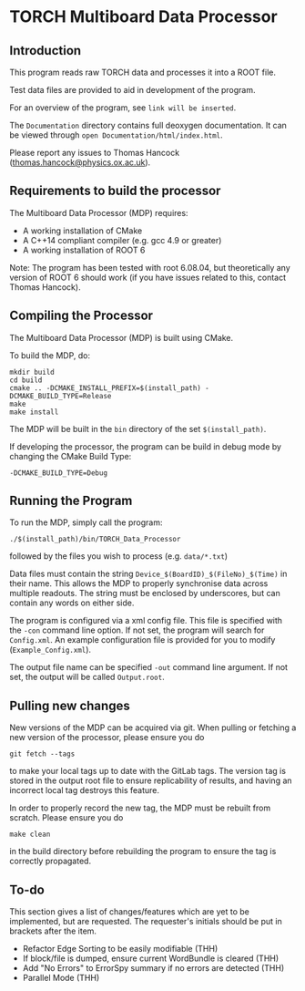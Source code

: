 # TORCH Multiboard Data Processor

## Introduction
This program reads raw TORCH data and processes it into a ROOT file.

Test data files are provided to aid in development of the program.

For an overview of the program, see ```link will be inserted```.

The ```Documentation``` directory contains full deoxygen documentation. It can be viewed through ```open Documentation/html/index.html```.

Please report any issues to Thomas Hancock (thomas.hancock@physics.ox.ac.uk).

## Requirements to build the processor
The Multiboard Data Processor (MDP) requires:

* A working installation of CMake
* A C++14 compliant compiler (e.g. gcc 4.9 or greater)
* A working installation of ROOT 6

Note: The program has been tested with root 6.08.04, but theoretically any version of ROOT 6 should work (if you have issues related to this, contact Thomas Hancock).

## Compiling the Processor
The Multiboard Data Processor (MDP) is built using CMake.

To build the MDP, do:
```
mkdir build
cd build
cmake .. -DCMAKE_INSTALL_PREFIX=$(install_path) -DCMAKE_BUILD_TYPE=Release
make
make install
```

The MDP will be built in the ```bin``` directory of the set ```$(install_path)```.

If developing the processor, the program can be build in debug mode by changing the CMake Build Type:
```
-DCMAKE_BUILD_TYPE=Debug
```

## Running the Program
To run the MDP, simply call the program:
```
./$(install_path)/bin/TORCH_Data_Processor
```
followed by the files you wish to process (e.g. ```data/*.txt```)

Data files must contain the string ```Device_$(BoardID)_$(FileNo)_$(Time)``` in their name. This allows the MDP to properly synchronise data across multiple readouts. The string must be enclosed by underscores, but can contain any words on either side.

The program is configured via a xml config file. This file is specified with the ```-con``` command line option. If not set, the program will search for ```Config.xml```. An example configuration file is provided for you to modify (```Example_Config.xml```).

The output file name can be specified ```-out``` command line argument. If not set, the output will be called ```Output.root```.

## Pulling new changes

New versions of the MDP can be acquired via git. When pulling or fetching a new version of the processor, please ensure you do
```
git fetch --tags
```
to make your local tags up to date with the GitLab tags. The version tag is stored in the output root file to ensure replicability of results, and having an incorrect local tag destroys this feature.

In order to properly record the new tag, the MDP must be rebuilt from scratch. Please ensure you do
```
make clean
```
in the build directory before rebuilding the program to ensure the tag is correctly propagated.

## To-do

This section gives a list of changes/features which are yet to be implemented, but are requested. The requester's initials should be put in brackets after the item.

* Refactor Edge Sorting to be easily modifiable (THH)
* If block/file is dumped, ensure current WordBundle is cleared (THH)
* Add "No Errors" to ErrorSpy summary if no errors are detected (THH)
* Parallel Mode (THH)
